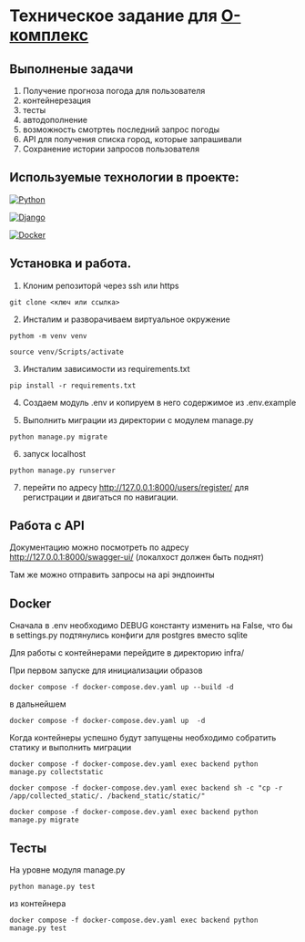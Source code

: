 # Техническое задание для [О-комплекс](https://hh.ru/employer/5454644?hhtmFrom=vacancy)

## Выполненые задачи

1. Получение прогноза погода для пользователя
2. контейнерезация
3. тесты
4. автодополнение
5. возможность смотртеь последний запрос погоды
6. API для получения списка город, которые запрашивали
7. Сохранение истории запросов пользователя

## Используемые технологии в проекте:

[![Python][Python-badge]][Python-url]

[![Django][Django-badge]][Django-url]

[![Docker][Docker-badge]][Docker-url]

## Установка и работа.

1. Клоним репозиторй через ssh или https

```
git clone <ключ или ссылка>
```
2. Инсталим и разворачиваем виртуальное окружение
```
pythom -m venv venv
```
```
source venv/Scripts/activate
```

3. Инсталим зависимости из requirements.txt
```
pip install -r requirements.txt
```

4. Создаем модуль .env и копируем в него содержимое из .env.example

5. Выполнить миграции из директории с модулем manage.py
```
python manage.py migrate
```
6. запуск localhost
```
python manage.py runserver
```

7. перейти по адресу http://127.0.0.1:8000/users/register/ для регистрации и двигаться по навигации.

## Работа с API

Документацию можно посмотреть по адресу http://127.0.0.1:8000/swagger-ui/ (локалхост должен быть поднят)

Там же можно отправить запросы на api эндпоинты

## Docker

Сначала в .env необходимо DEBUG константу изменить на False, что бы в settings.py подтянулись конфиги для postgres вместо sqlite

Для работы с контейнерами перейдите в директорию infra/ 

При первом запуске для инициализации образов

```
docker compose -f docker-compose.dev.yaml up --build -d
```

в дальнейшем 

```
docker compose -f docker-compose.dev.yaml up  -d
```

Когда контейнеры успешно будут запущены необходимо собратить статику и выполнить миграции

```
docker compose -f docker-compose.dev.yaml exec backend python manage.py collectstatic
```

```
docker compose -f docker-compose.dev.yaml exec backend sh -c "cp -r /app/collected_static/. /backend_static/static/"
```

```
docker compose -f docker-compose.dev.yaml exec backend python manage.py migrate
```

## Тесты

На уровне модуля manage.py
```
python manage.py test
```

из контейнера

```
docker compose -f docker-compose.dev.yaml exec backend python manage.py test
```





<!-- MARKDOWN LINKS & BADGES -->

[Python-url]: https://www.python.org/downloads/release/python-3110/

[Python-badge]: https://img.shields.io/badge/python-v3.11-yellow?style=for-the-badge&logo=python

[Django-url]: https://docs.djangoproject.com/en/4.2/releases/4.2.6/

[Django-badge]: https://img.shields.io/badge/Django-v4.2.6-008000?logo=django&style=for-the-badge

[Docker-url]: https://www.docker.com/

[Docker-badge]: https://img.shields.io/badge/docker-red?style=for-the-badge&logo=docker

[Postgres-url]: https://www.postgresql.org/

[Postgres-badge]: https://img.shields.io/badge/postgresql-gray?style=for-the-badge&logo=postgresql
